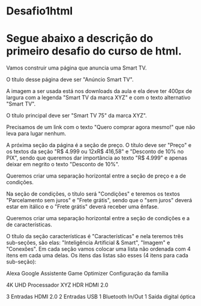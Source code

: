 # Desafio1html
# Segue abaixo a descrição do primeiro desafio do curso de html.

Vamos construir uma página que anuncia uma Smart TV.

O título desse página deve ser "Anúncio Smart TV".

A imagem a ser usada está nos downloads da aula e ela deve ter 400px de largura com a legenda "Smart TV da marca XYZ" e com o texto alternativo "Smart TV".

O título principal deve ser "Smart TV 75" da marca XYZ".

Precisamos de um link com o texto "Quero comprar agora mesmo!" que não leva para lugar nenhum.

A próxima seção da página é a seção de preço. O título deve ser "Preço" e os textos da seção "R$ 4.999 ou 12xR$ 416,58" e "Desconto de 10% no PIX", sendo que queremos dar importância ao texto "R$ 4.999" e apenas deixar em negrito o texto "Desconto de 10%".

Queremos criar uma separação horizontal entre a seção de preço e a de condições.

Na seção de condições, o título será "Condições" e teremos os textos "Parcelamento sem juros" e "Frete grátis", sendo que o "sem juros" deverá estar em itálico e o "Frete grátis" deverá receber uma ênfase.

Queremos criar uma separação horizontal entre a seção de condições e a de características.

O título da seção características é "Características" e nela teremos três sub-seções, são elas: "Inteligência Artificial & Smart", "Imagem" e "Conexões".
Em cada seção vamos colocar uma lista não ordenada com 4 itens em cada uma delas. Os itens das listas são esses (4 itens para cada sub-seção):

Alexa
Google Assistente
Game Optimizer
Configuração da família

4K UHD
Processador XYZ
HDR
HDMI 2.0

3 Entradas HDMI 2.0
2 Entradas USB
1 Bluetooth In/Out
1 Saída digital óptica
